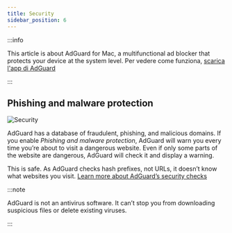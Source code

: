 ```yaml
---
title: Security
sidebar_position: 6
---
```


:::info

This article is about AdGuard for Mac, a multifunctional ad blocker that protects your device at the system level. Per vedere come funziona, [scarica l'app di AdGuard](https://agrd.io/download-kb-adblock)

:::

## Phishing and malware protection

![Security](https://cdn.adtidy.org/content/kb/ad_blocker/mac/security.png)

AdGuard has a database of fraudulent, phishing, and malicious domains. If you enable _Phishing and malware protection_, AdGuard will warn you every time you’re about to visit a dangerous website. Even if only some parts of the website are dangerous, AdGuard will check it and display a warning.

This is safe. As AdGuard checks hash prefixes, not URLs, it doesn’t know what websites you visit. [Learn more about AdGuard’s security checks](/general/browsing-security)

:::note

AdGuard is not an antivirus software. It can’t stop you from downloading suspicious files or delete existing viruses.

:::
